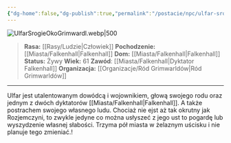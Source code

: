 ```yaml
---
{"dg-home":false,"dg-publish":true,"permalink":"/postacie/npc/ulfar-srogie-oko-grimwardl/","dgPassFrontmatter":true}
---
```


![UlfarSrogieOkoGrimwardl.webp|500](/img/user/Vault/Grafiki/NPC/UlfarSrogieOkoGrimwardl.webp)

> **Rasa:** [[Rasy/Ludzie\|Człowiek]]
> **Pochodzenie:** [[Miasta/Falkenhall\|Falkenhall]]
> **Dom:** [[Miasta/Falkenhall\|Falkenhall]]
> **Status:** Żywy
> **Wiek:** 61
> **Zawód**: [[Miasta/Falkenhall\|Dyktator Falkenhall]]
> **Organizacja:** [[Organizacje/Ród Grimwarldów\|Ród Grimwarldów]]

---

Ulfar jest utalentowanym dowódcą i wojownikiem, głową swojego rodu oraz jednym z dwóch dyktatorów [[Miasta/Falkenhall\|Falkenhall]]. A także postrachem swojego własnego ludu. Chociaż nie ejst aż tak okrutny jak Rozjemczyni, to zwykle jedyne co można usłyszeć z jego ust to pogardę lub wyszydzenie własnej słabości. Trzyma pół miasta w żelaznym uścisku i nie planuje tego zmieniać.!